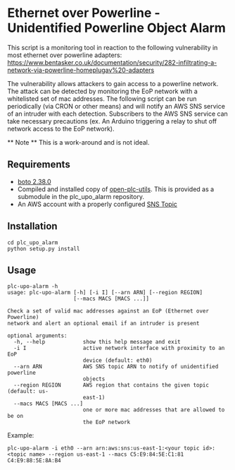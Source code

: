 # Ethernet over Powerline - Unidentified Powerline Object Alarm

This script is a monitoring tool in reaction to the following vulnerability in most ethernet over powerline adapters:
https://www.bentasker.co.uk/documentation/security/282-infiltrating-a-network-via-powerline-homeplugav%20-adapters

The vulnerability allows attackers to gain access to a powerline network. The attack can be detected by monitoring the EoP network with a whitelisted set of mac addresses. The following script can be run periodically (via CRON or other means) and will notify an AWS SNS service of an intruder with each detection. Subscribers to the AWS SNS service can take necessary precautions (ex. An Arduino triggering a relay to shut off network access to the EoP network).

** Note ** This is a work-around and is not ideal.

Requirements
-----------
* [boto 2.38.0](https://pypi.python.org/pypi/boto/)
* Compiled and installed copy of [open-plc-utils](https://github.com/qca/open-plc-utils). This is provided as a submodule in the plc_upo_alarm repository.
* An AWS account with a properly configured [SNS Topic](http://docs.aws.amazon.com/sns/latest/dg/CreateTopic.html)

Installation
-----------
```
cd plc_upo_alarm
python setup.py install
```

Usage
-----------
```
plc-upo-alarm -h
usage: plc-upo-alarm [-h] [-i I] [--arn ARN] [--region REGION]
                     [--macs MACS [MACS ...]]

Check a set of valid mac addresses against an EoP (Ethernet over Powerline)
network and alert an optional email if an intruder is present

optional arguments:
  -h, --help            show this help message and exit
  -i I                  active network interface with proximity to an EoP
                        device (default: eth0)
  --arn ARN             AWS SNS topic ARN to notify of unidentified powerline
                        objects
  --region REGION       AWS region that contains the given topic (default: us-
                        east-1)
  --macs MACS [MACS ...]
                        one or more mac addresses that are allowed to be on
                        the EoP network
```

Example:
```
plc-upo-alarm -i eth0 --arn arn:aws:sns:us-east-1:<your topic id>:<topic name> --region us-east-1 --macs C5:E9:84:5E:C1:81 C4:E9:88:5E:8A:B4
```

